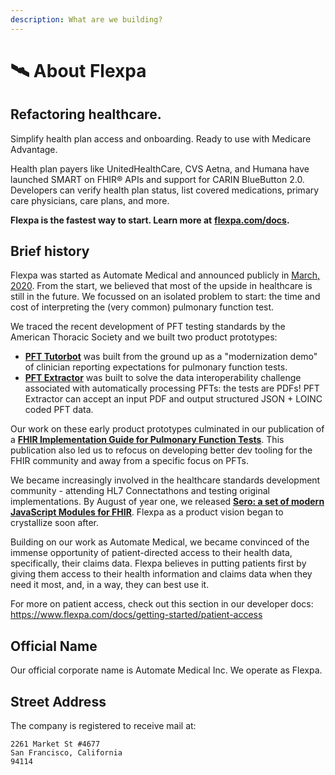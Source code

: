 ```yaml
---
description: What are we building?
---
```


# 🛰 About Flexpa

## Refactoring healthcare.

Simplify health plan access and onboarding. Ready to use with Medicare Advantage.

Health plan payers like UnitedHealthCare, CVS Aetna, and Humana have launched SMART on FHIR®️ APIs and support for CARIN BlueButton 2.0. Developers can verify health plan status, list covered medications, primary care physicians, care plans, and more.

**Flexpa is the fastest way to start. Learn more at** [**flexpa.com/docs**](https://www.flexpa.com/docs)**.**

## Brief history

Flexpa was started as Automate Medical and announced publicly in [March, 2020](https://andrew-arruda.medium.com/hello-world-2f0cb5bd2116). From the start, we believed that most of the upside in healthcare is still in the future. We focussed on an isolated problem to start: the time and cost of interpreting the (very common) pulmonary function test.

We traced the recent development of PFT testing standards by the American Thoracic Society and we built two product prototypes:

* [**PFT Tutorbot**](https://pfttutorbot.automatemedical.com) was built from the ground up as a "modernization demo" of clinician reporting expectations for pulmonary function tests.
* [**PFT Extractor**](https://automatemedical.substack.com/p/pft-extractor) was built to solve the data interoperability challenge associated with automatically processing PFTs: the tests are PDFs! PFT Extractor can accept an input PDF and output structured JSON + LOINC coded PFT data.

Our work on these early product prototypes culminated in our publication of a [**FHIR Implementation Guide for Pulmonary Function Tests**](https://automate-medical.github.io/pft-ig/). This publication also led us to refocus on developing better dev tooling for the FHIR community and away from a specific focus on PFTs.

We became increasingly involved in the healthcare standards development community - attending HL7 Connectathons and testing original implementations. By August of year one, we released [**Sero: a set of modern JavaScript Modules for FHIR**](https://www.github.com/flexpa/sero). Flexpa as a product vision began to crystallize soon after.

Building on our work as Automate Medical, we became convinced of the immense opportunity of patient-directed access to their health data, specifically, their claims data. Flexpa believes in putting patients first by giving them access to their health information and claims data when they need it most, and, in a way, they can best use it.

For more on patient access, check out this section in our developer docs: https://www.flexpa.com/docs/getting-started/patient-access

## Official Name

Our official corporate name is Automate Medical Inc. We operate as Flexpa.

## Street Address

The company is registered to receive mail at:

```
2261 Market St #4677
San Francisco, California
94114
```
